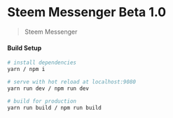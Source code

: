 # Steem Messenger Beta 1.0

> Steem Messenger

#### Build Setup

``` bash
# install dependencies
yarn / npm i

# serve with hot reload at localhost:9080
yarn run dev / npm run dev

# build for production
yarn run build / npm run build
